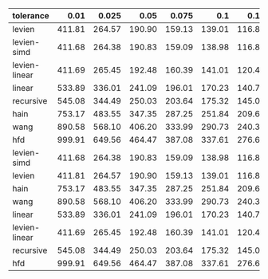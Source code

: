| tolerance    |   0.01 |   0.025 |   0.05 |   0.075 |   0.1 |   0.15 |   0.2 |   0.25 |   0.5 |   1 |
|--------------| ------:| ------:| ------:| ------:| ------:| ------:| ------:| ------:| ------:| ------:|
|levien        | 411.81 | 264.57 | 190.90 | 159.13 | 139.01 | 116.85 | 102.42 | 92.96 | 69.88 | 53.98 |
|levien-simd   | 411.68 | 264.38 | 190.83 | 159.09 | 138.98 | 116.82 | 102.37 | 92.96 | 69.87 | 53.98 |
|levien-linear | 411.69 | 265.45 | 192.48 | 160.39 | 141.01 | 120.48 | 106.69 | 97.76 | 74.40 | 56.50 |
|linear        | 533.89 | 336.01 | 241.09 | 196.01 | 170.23 | 140.78 | 122.34 | 110.48 | 79.48 | 58.24 |
|recursive     | 545.08 | 344.49 | 250.03 | 203.64 | 175.32 | 145.08 | 127.96 | 114.40 | 82.43 | 59.37 |
|hain          | 753.17 | 483.55 | 347.35 | 287.25 | 251.84 | 209.69 | 184.37 | 167.16 | 124.37 | 94.42 |
|wang          | 890.58 | 568.10 | 406.20 | 333.99 | 290.73 | 240.39 | 209.82 | 189.63 | 137.43 | 101.13 |
|hfd           | 999.91 | 649.56 | 464.47 | 387.08 | 337.61 | 276.61 | 243.69 | 220.37 | 162.14 | 118.73 |
|levien-simd   | 411.68 | 264.38 | 190.83 | 159.09 | 138.98 | 116.82 | 102.37 | 92.96 | 69.87 | 53.98 |
|levien        | 411.81 | 264.57 | 190.90 | 159.13 | 139.01 | 116.85 | 102.42 | 92.96 | 69.88 | 53.98 |
|hain          | 753.17 | 483.55 | 347.35 | 287.25 | 251.84 | 209.69 | 184.37 | 167.16 | 124.37 | 94.42 |
|wang          | 890.58 | 568.10 | 406.20 | 333.99 | 290.73 | 240.39 | 209.82 | 189.63 | 137.43 | 101.13 |
|linear        | 533.89 | 336.01 | 241.09 | 196.01 | 170.23 | 140.78 | 122.34 | 110.48 | 79.48 | 58.24 |
|levien-linear | 411.69 | 265.45 | 192.48 | 160.39 | 141.01 | 120.48 | 106.69 | 97.76 | 74.40 | 56.50 |
|recursive     | 545.08 | 344.49 | 250.03 | 203.64 | 175.32 | 145.08 | 127.96 | 114.40 | 82.43 | 59.37 |
|hfd           | 999.91 | 649.56 | 464.47 | 387.08 | 337.61 | 276.61 | 243.69 | 220.37 | 162.14 | 118.73 |
